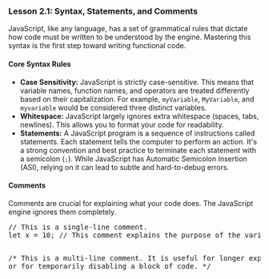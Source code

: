 ### Lesson 2.1: Syntax, Statements, and Comments
<p>JavaScript, like any language, has a set of grammatical rules that dictate how code must be written to be understood by the engine. Mastering this syntax is the first step toward writing functional code.</p>

<h4>Core Syntax Rules</h4>
<ul class="list-disc list-inside space-y-2 my-4">
    <li><strong>Case Sensitivity:</strong> JavaScript is strictly case-sensitive. This means that variable names, function names, and operators are treated differently based on their capitalization. For example, <code class="prose-inline-code">myVariable</code>, <code class="prose-inline-code">MyVariable</code>, and <code class="prose-inline-code">myvariable</code> would be considered three distinct variables.</li>
    <li><strong>Whitespace:</strong> JavaScript largely ignores extra whitespace (spaces, tabs, newlines). This allows you to format your code for readability.</li>
    <li><strong>Statements:</strong> A JavaScript program is a sequence of instructions called statements. Each statement tells the computer to perform an action. It's a strong convention and best practice to terminate each statement with a semicolon (<code class="prose-inline-code">;</code>). While JavaScript has Automatic Semicolon Insertion (ASI), relying on it can lead to subtle and hard-to-debug errors.</li>
</ul>

<h4>Comments</h4>
<p>Comments are crucial for explaining what your code does. The JavaScript engine ignores them completely.</p>
<pre class="prose-code-block">// This is a single-line comment.
let x = 10; // This comment explains the purpose of the variable.

/*
  This is a multi-line comment.
  It is useful for longer explanations or for temporarily
  disabling a block of code.
*/</pre>
